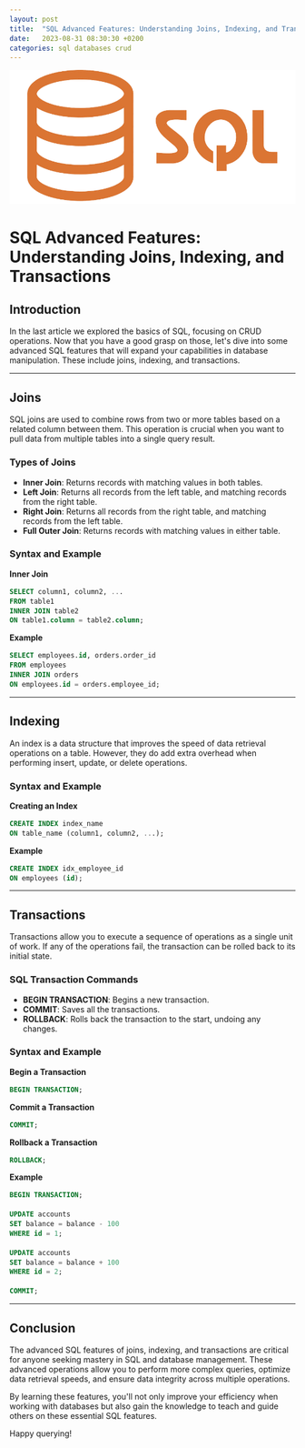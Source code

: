 ```yaml
---
layout: post
title:  "SQL Advanced Features: Understanding Joins, Indexing, and Transactions"
date:   2023-08-31 08:30:30 +0200
categories: sql databases crud
---
```


![Joins Banner](/assets/images/sql.png)

# SQL Advanced Features: Understanding Joins, Indexing, and Transactions

## Introduction

In the last article we explored the basics of SQL, focusing on CRUD operations. Now that you have a good grasp on those, let's dive into some advanced SQL features that will expand your capabilities in database manipulation. These include joins, indexing, and transactions.

---

## Joins

SQL joins are used to combine rows from two or more tables based on a related column between them. This operation is crucial when you want to pull data from multiple tables into a single query result.

### Types of Joins

- **Inner Join**: Returns records with matching values in both tables.
- **Left Join**: Returns all records from the left table, and matching records from the right table.
- **Right Join**: Returns all records from the right table, and matching records from the left table.
- **Full Outer Join**: Returns records with matching values in either table.

### Syntax and Example

**Inner Join**

```sql
SELECT column1, column2, ...
FROM table1
INNER JOIN table2
ON table1.column = table2.column;
```

**Example**

```sql
SELECT employees.id, orders.order_id
FROM employees
INNER JOIN orders
ON employees.id = orders.employee_id;
```

---

## Indexing

An index is a data structure that improves the speed of data retrieval operations on a table. However, they do add extra overhead when performing insert, update, or delete operations.

### Syntax and Example

**Creating an Index**

```sql
CREATE INDEX index_name
ON table_name (column1, column2, ...);
```

**Example**

```sql
CREATE INDEX idx_employee_id
ON employees (id);
```

---

## Transactions

Transactions allow you to execute a sequence of operations as a single unit of work. If any of the operations fail, the transaction can be rolled back to its initial state.

### SQL Transaction Commands

- **BEGIN TRANSACTION**: Begins a new transaction.
- **COMMIT**: Saves all the transactions.
- **ROLLBACK**: Rolls back the transaction to the start, undoing any changes.

### Syntax and Example

**Begin a Transaction**

```sql
BEGIN TRANSACTION;
```

**Commit a Transaction**

```sql
COMMIT;
```

**Rollback a Transaction**

```sql
ROLLBACK;
```

**Example**

```sql
BEGIN TRANSACTION;

UPDATE accounts
SET balance = balance - 100
WHERE id = 1;

UPDATE accounts
SET balance = balance + 100
WHERE id = 2;

COMMIT;
```

---

## Conclusion

The advanced SQL features of joins, indexing, and transactions are critical for anyone seeking mastery in SQL and database management. These advanced operations allow you to perform more complex queries, optimize data retrieval speeds, and ensure data integrity across multiple operations.

By learning these features, you'll not only improve your efficiency when working with databases but also gain the knowledge to teach and guide others on these essential SQL features.

Happy querying!
